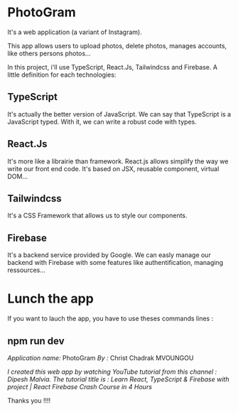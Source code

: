 # PhotoGram
It's a web application (a variant of Instagram). 

This app allows users to upload photos, delete photos, manages accounts, like others persons photos...

In this project, i'll use TypeScript, React.Js, Tailwindcss and Firebase.
A little definition for each technologies: 

## TypeScript 
It's actually the better version of JavaScript. We can say that TypeScript is a JavaScript typed.
With it, we can write a robust code with types.

## React.Js
It's more like a librairie than framework.
React.js allows simplify the way we write our front end code. 
It's based on JSX, reusable component, virtual DOM...

## Tailwindcss
It's a CSS Framework that allows us to style our components.

## Firebase
It's a backend service provided by Google.
We can easly manage our backend with Firebase with some features like authentification, managing ressources...

# Lunch the app
If you want to lauch the app, you have to use theses commands lines : 

## npm run dev



*Application name:* PhotoGram
*By :* Christ Chadrak MVOUNGOU

*I created this web app by watching YouTube tutorial from this channel : Dipesh Malvia. The tutorial title is : Learn React, TypeScript & Firebase with project | React Firebase Crash Course in 4 Hours*

Thanks you !!!!